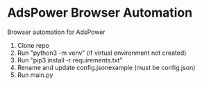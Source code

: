 # AdsPower Browser Automation

Browser automation for AdsPower

1. Clone repo
2. Run "python3 -m venv" (if virtual environment not created)
3. Run "pip3 install -r requirements.txt"
4. Rename and update config.jsonexample (must be config.json)
5. Run main.py
